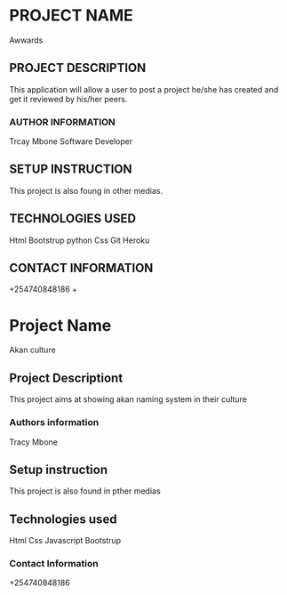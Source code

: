 
# PROJECT NAME
Awwards
## PROJECT  DESCRIPTION
This application will allow a user to post a project he/she has created and get it reviewed by his/her peers.
### AUTHOR INFORMATION
Trcay Mbone
Software Developer
## SETUP INSTRUCTION
This project is also foung in other medias.
## TECHNOLOGIES USED
Html
Bootstrup
python
Css
Git
Heroku
## CONTACT INFORMATION
+254740848186
+

# Project Name
Akan culture
## Project Descriptiont
This project aims at showing akan naming system in their culture
### Authors information
Tracy Mbone
## Setup instruction
This project is also found in pther medias
## Technologies used
Html
Css
Javascript
Bootstrup
### Contact Information
+254740848186

